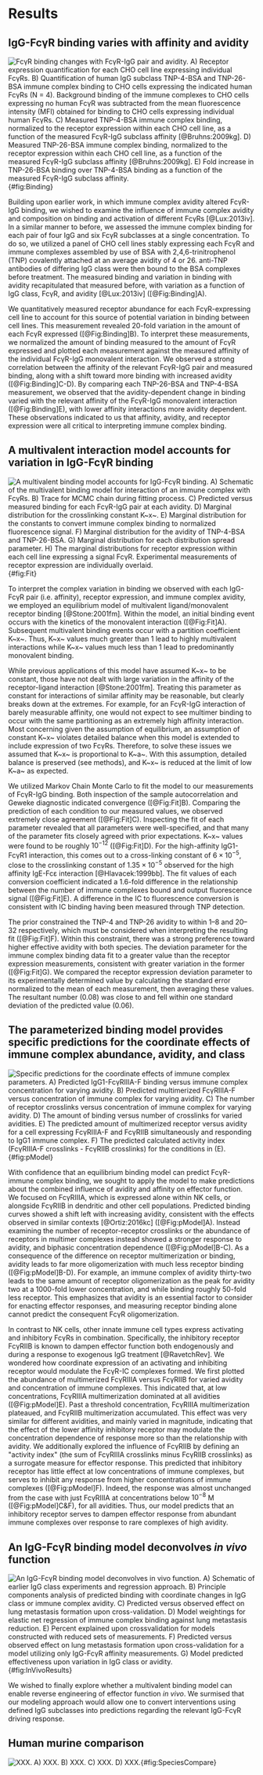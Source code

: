 # Results

## IgG-FcγR binding varies with affinity and avidity

![**FcγR binding changes with FcγR-IgG pair and avidity.** A) Receptor expression quantification for each CHO cell line expressing individual FcγRs. B) Quantification of human IgG subclass TNP-4-BSA and TNP-26-BSA immune complex binding to CHO cells expressing the indicated human FcγRs (N = 4). Background binding of the immune complexes to CHO cells expressing no human FcγR was subtracted from the mean fluorescence intensity (MFI) obtained for binding to CHO cells expressing individual human FcγRs.  C) Measured TNP-4-BSA immune complex binding, normalized to the receptor expression within each CHO cell line, as a function of the measured FcγR-IgG subclass affinity [@Bruhns:2009kg]. D) Measured TNP-26-BSA immune complex binding, normalized to the receptor expression within each CHO cell line, as a function of the measured FcγR-IgG subclass affinity [@Bruhns:2009kg]. E) Fold increase in TNP-26-BSA binding over TNP-4-BSA binding as a function of the measured FcγR-IgG subclass affinity.](./Figures/Figure1.svg){#fig:Binding}

Building upon earlier work, in which immune complex avidity altered FcγR-IgG binding, we wished to examine the influence of immune complex avidity and composition on binding and activation of different FcγRs [@Lux:2013iv]. In a similar manner to before, we assessed the immune complex binding for each pair of four IgG and six FcγR subclasses at a single concentration. To do so, we utilized a panel of CHO cell lines stably expressing each FcγR and immune complexes assembled by use of BSA with 2,4,6-trinitrophenol (TNP) covalently attached at an average avidity of 4 or 26. anti-TNP antibodies of differing IgG class were then bound to the BSA complexes before treatment. The measured binding and variation in binding with avidity recapitulated that measured before, with variation as a function of IgG class, FcγR, and avidity [@Lux:2013iv]  ([@Fig:Binding]A).

We quantitatively measured receptor abundance for each FcγR-expressing cell line to account for this source of potential variation in binding between cell lines. This measurement revealed 20-fold variation in the amount of each FcγR expressed ([@Fig:Binding]B). To interpret these measurements, we normalized the amount of binding measured to the amount of FcγR expressed and plotted each measurement against the measured affinity of the individual FcγR-IgG monovalent interaction. We observed a strong correlation between the affinity of the relevant FcγR-IgG pair and measured binding, along with a shift toward more binding with increased avidity ([@Fig:Binding]C-D). By comparing each TNP-26-BSA and TNP-4-BSA measurement, we observed that the avidity-dependent change in binding varied with the relevant affinity of the FcγR-IgG monovalent interaction ([@Fig:Binding]E), with lower affinity interactions more avidity dependent. These observations indicated to us that affinity, avidity, and receptor expression were all critical to interpreting immune complex binding.

## A multivalent interaction model accounts for variation in IgG-FcγR binding

![**A multivalent binding model accounts for IgG-FcγR binding.** A) Schematic of the multivalent binding model for interaction of an immune complex with FcγRs. B) Trace for MCMC chain during fitting process. C) Predicted versus measured binding for each FcγR-IgG pair at each avidity. D) Marginal distribution for the crosslinking constant K~x~. E) Marginal distribution for the constants to convert immune complex binding to normalized fluorescence signal. F) Marginal distribution for the avidity of TNP-4-BSA and TNP-26-BSA. G) Marginal distribution for each distribution spread parameter. H) The marginal distributions for receptor expression within each cell line expressing a signal FcγR. Experimental measurements of receptor expression are individually overlaid.](./Figures/Figure2.svg){#fig:Fit}

To interpret the complex variation in binding we observed with each IgG-FcγR pair (i.e. affinity), receptor expression, and immune complex avidity, we employed an equilibrium model of multivalent ligand/monovalent receptor binding [@Stone:2001fm]. Within the model, an initial binding event occurs with the kinetics of the monovalent interaction ([@Fig:Fit]A). Subsequent multivalent binding events occur with a partition coefficient K~x~. Thus, K~x~ values much greater than 1 lead to highly multivalent interactions while K~x~ values much less than 1 lead to predominantly monovalent binding.

While previous applications of this model have assumed K~x~ to be constant, those have not dealt with large variation in the affinity of the receptor-ligand interaction [@Stone:2001fm]. Treating this parameter as constant for interactions of similar affinity may be reasonable, but clearly breaks down at the extremes. For example, for an FcγR-IgG interaction of barely measurable affinity, one would not expect to see multimer binding to occur with the same partitioning as an extremely high affinity interaction. Most concerning given the assumption of equilibrium, an assumption of constant K~x~ violates detailed balance when this model is extended to include expression of two FcγRs. Therefore, to solve these issues we assumed that K~x~ is proportional to K~a~. With this assumption, detailed balance is preserved (see methods), and K~x~ is reduced at the limit of low K~a~ as expected.

We utilized Markov Chain Monte Carlo to fit the model to our measurements of FcγR-IgG binding. Both inspection of the sample autocorrelation and Geweke diagnostic indicated convergence ([@Fig:Fit]B). Comparing the prediction of each condition to our measured values, we observed extremely close agreement ([@Fig:Fit]C). Inspecting the fit of each parameter revealed that all parameters were well-specified, and that many of the parameter fits closely agreed with prior expectations. K~x~ values were found to be roughly $10^{-12}$ ([@Fig:Fit]D). For the high-affinity IgG1-FcγR1 interaction, this comes out to a cross-linking constant of $6\times 10^{-5}$, close to the crosslinking constant of $1.35\times 10^{-5}$ observed for the high affinity IgE-Fcε interaction [@Hlavacek:1999bb]. The fit values of each conversion coefficient indicated a 1.6-fold difference in the relationship between the number of immune complexes bound and output fluorescence signal ([@Fig:Fit]E). A difference in the IC to fluorescence conversion is consistent with IC binding having been measured through TNP detection.

The prior constrained the TNP-4 and TNP-26 avidity to within 1–8 and 20–32 respectively, which must be considered when interpreting the resulting fit ([@Fig:Fit]F). Within this constraint, there was a strong preference toward higher effective avidity with both species. The deviation parameter for the immune complex binding data fit to a greater value than the receptor expression measurements, consistent with greater variation in the former ([@Fig:Fit]G). We compared the receptor expression deviation parameter to its experimentally determined value by calculating the standard error normalized to the mean of each measurement, then averaging these values. The resultant number (0.08) was close to and fell within one standard deviation of the predicted value (0.06).

## The parameterized binding model provides specific predictions for the coordinate effects of immune complex abundance, avidity, and class

![**Specific predictions for the coordinate effects of immune complex parameters.** A) Predicted IgG1-FcγRIIIA-F binding versus immune complex concentration for varying avidity. B) Predicted multimerized FcγRIIIA-F versus concentration of immune complex for varying avidity. C) The number of receptor crosslinks versus concentration of immune complex for varying avidity. D) The amount of binding versus number of crosslinks for varied avidities. E) The predicted amount of multimerized receptor versus avidity for a cell expressing FcγRIIIA-F and FcγRIIB simultaneously and responding to IgG1 immune complex. F) The predicted calculated activity index (FcγRIIIA-F crosslinks - FcγRIIB crosslinks) for the conditions in (E).](./Figures/Figure3.svg){#fig:pModel}

With confidence that an equilibrium binding model can predict FcγR-immune complex binding, we sought to apply the model to make predictions about the combined influence of avidity and affinity on effector function. We focused on FcγRIIIA, which is expressed alone within NK cells, or alongside FcγRIIB in dendritic and other cell populations. Predicted binding curves showed a shift left with increasing avidity, consistent with the effects observed in similar contexts [@Ortiz:2016kc]  ([@Fig:pModel]A). Instead examining the number of receptor-receptor crosslinks or the abundance of receptors in multimer complexes instead showed a stronger response to avidity, and biphasic concentration dependence ([@Fig:pModel]B-C). As a consequence of the difference on receptor multimerization or binding, avidity leads to far more oligomerization with much less receptor binding ([@Fig:pModel]B-D). For example, an immune complex of avidity thirty-two leads to the same amount of receptor oligomerization as the peak for avidity two at a 1000-fold lower concentration, and while binding roughly 50-fold less receptor. This emphasizes that avidity is an essential factor to consider for enacting effector responses, and measuring receptor binding alone cannot predict the consequent FcγR oligomerization.

In contrast to NK cells, other innate immune cell types express activating and inhibitory FcγRs in combination. Specifically, the inhibitory receptor FcγRIIB is known to dampen effector function both endogenously and during a response to exogenous IgG treatment [@RavetchRev]. We wondered how coordinate expression of an activating and inhibiting receptor would modulate the FcγR-IC complexes formed. We first plotted the abundance of multimerized FcγRIIIA versus FcγRIIB for varied avidity and concentration of immune complexes. This indicated that, at low concentrations, FcγRIIIA multimerization dominated at all avidities ([@Fig:pModel]E). Past a threshold concentration, FcγRIIIA multimerization plateaued, and FcγRIIB multimerization accumulated. This effect was very similar for different avidities, and mainly varied in magnitude, indicating that the effect of the lower affinity inhibitory receptor may modulate the concentration dependence of response more so than the relationship with avidity. We additionally explored the influence of FcγRIIB by defining an "activity index" (the sum of FcγRIIIA crosslinks minus FcγRIIB crosslinks) as a surrogate measure for effector response. This predicted that inhibitory receptor has little effect at low concentrations of immune complexes, but serves to inhibit any response from higher concentrations of immune complexes ([@Fig:pModel]F). Indeed, the response was almost unchanged from the case with just FcγRIIIA at concentrations below $10^{-8}$ M ([@Fig:pModel]C&F), for all avidities. Thus, our model predicts that an inhibitory receptor serves to dampen effector response from abundant immune complexes over response to rare complexes of high avidity.

## An IgG-FcγR binding model deconvolves *in vivo* function

![**An IgG-FcγR binding model deconvolves *in vivo* function.** A) Schematic of earlier IgG class experiments and regression approach. B) Principle components analysis of predicted binding with coordinate changes in IgG class or immune complex avidity. C) Predicted versus observed effect on lung metastasis formation upon cross-validation. D) Model weightings for elastic net regression of immune complex binding against lung metastasis reduction. E) Percent explained upon crossvalidation for models constructed with reduced sets of measurements. F) Predicted versus observed effect on lung metastasis formation upon cross-validation for a model utilizing only IgG-FcγR affinity measurements. G) Model predicted effectiveness upon variation in IgG class or avidity.](./Figures/Figure4.svg){#fig:InVivoResults}

We wished to finally explore whether a multivalent binding model can enable reverse engineering of effector function *in vivo*. We surmised that our modeling approach would allow one to convert interventions using defined IgG subclasses into predictions regarding the relevant IgG-FcγR driving response.







## Human murine comparison

![**XXX.** A) XXX. B) XXX. C) XXX. D) XXX.](./Figures/Figure5.svg){#fig:SpeciesCompare}
